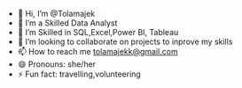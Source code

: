 - 👋 Hi, I’m @Tolamajek
- 👀 I’m a Skilled Data Analyst
- 🌱 I’m Skilled in SQL,Excel,Power BI, Tableau
- 💞️ I’m looking to collaborate on projects to inprove my skills 
- 📫 How to reach me tolamajekk@gmail.com
- 😄 Pronouns: she/her
- ⚡ Fun fact: travelling,volunteering

<!---
Tolamajek/Tolamajek is a ✨ special ✨ repository because its `README.md` (this file) appears on your GitHub profile.
You can click the Preview link to take a look at your changes.
--->
